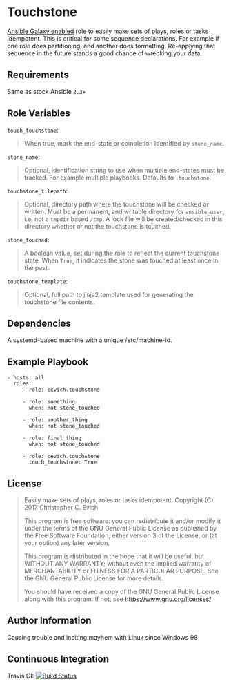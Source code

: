 Touchstone
==========

[Ansible Galaxy enabled](https://galaxy.ansible.com/cevich/touchstone/)
role to easily make sets of plays, roles or
tasks idempotent. This is critical for some sequence declarations. For
example if one role does partitioning, and another does formatting.
Re-applying that sequence in the future stands a good chance of wrecking
your data.

Requirements
------------

Same as stock Ansible ``2.3+``

Role Variables
--------------

`touch_touchstone`:
>
> When true, mark the end-state or completion identified by
> `stone_name`.

`stone_name`:
>
> Optional, identification string to use when multiple end-states must
> be tracked. For example multiple playbooks. Defaults to ``.touchstone``.

`touchstone_filepath`:
>
> Optional, directory path where the touchstone will be checked or
> written. Must be a permanent, and writable directory for
> `ansible_user`, i.e. not a `tmpdir` based `/tmp`. A lock file will
> be created/checked in this directory whether or not the touchstone
> is touched.

`stone_touched`:
>
> A boolean value, set during the role to reflect the current
> touchstone state. When `True`, it indicates the stone was touched at
> least once in the past.

`touchstone_template`:
>
> Optional, full path to jinja2 template used for generating the touchstone
> file contents.

Dependencies
------------

A systemd-based machine with a unique /etc/machine-id.

Example Playbook
----------------

    - hosts: all
      roles:
         - role: cevich.touchstone

         - role: something
           when: not stone_touched

         - role: another_thing
           when: not stone_touched

         - role: final_thing
           when: not stone_touched

         - role: cevich.touchstone
           touch_touchstone: True

License
-------

> Easily make sets of plays, roles or tasks idempotent. Copyright (C)
> 2017 Christopher C. Evich
>
> This program is free software: you can redistribute it and/or modify
> it under the terms of the GNU General Public License as published by
> the Free Software Foundation, either version 3 of the License, or (at
> your option) any later version.
>
> This program is distributed in the hope that it will be useful, but
> WITHOUT ANY WARRANTY; without even the implied warranty of
> MERCHANTABILITY or FITNESS FOR A PARTICULAR PURPOSE. See the GNU
> General Public License for more details.
>
> You should have received a copy of the GNU General Public License
> along with this program. If not, see
> <https://www.gnu.org/licenses/>.

Author Information
------------------

Causing trouble and inciting mayhem with Linux since Windows 98

Continuous Integration
----------------------

Travis CI: [![Build Status](https://travis-ci.org/cevich/touchstone.svg?branch=master)](https://travis-ci.org/cevich/touchstone)
